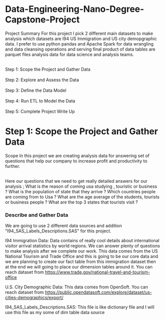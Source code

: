 # Data-Engineering-Nano-Degree-Capstone-Project
Project Summary
For this project I pick 2 different main datasets to make analysis which datasets are I94 US Immigration and US city demopgraphic data. I prefer to use python pandas and Apache Spark for data wrangling and data cleansing operations and serving final product of data tables are parquet files analysis data for data science and analysis teams.

<br>Step 1: Scope the Project and Gather Data</br>
<br>Step 2: Explore and Assess the Data</br>
<br>Step 3: Define the Data Model</br>
<br>Step 4: Run ETL to Model the Data</br>
<br>Step 5: Complete Project Write Up</br>


<h1>Step 1: Scope the Project and Gather Data</h1>
Scope
In this project we are creating analysis data for answering set of questions that help our company to increase profit and productivity to further.<br></br>

Here our questions that we need to get really detailed answers for our analysis ;
What is the reason of coming usa studying , touristic or business ?
What is the population of state that they arrive ?
Which countries people are coming from to Usa ?
What are the age average of the students, tourists or business people ?
What are the top 3 states that tourists visit ?

<h3>Describe and Gather Data</h3>
We are going to use 2 different data sources and addition "I94_SAS_Labels_Descriptions.SAS" for this project.

I94 Immigration Data:
Data contains of really cool details about international visitor arrival statistics by world regions. We can answer plenty of questions to make analysis after we complete our work. This data comes from the US National Tourism and Trade Office and this is going to be our core data and we are planning to create our fact table from this immigration dataset then at the end we will going to place our dimension tables around it. You can reach dataset from https://www.trade.gov/national-travel-and-tourism-office

U.S. City Demographic Data:
This data comes from OpenSoft. You can reach dataset from https://public.opendatasoft.com/explore/dataset/us-cities-demographics/export/

I94_SAS_Labels_Descriptions.SAS:
This file is like dictionary file and I will use this file as my some of dim table data source
